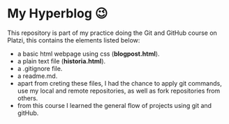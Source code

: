 # My Hyperblog 😉

This repository is part of my practice doing the Git and GitHub course on Platzi, this contains the elements listed below:

- a basic html webpage using css (**blogpost.html**).
- a plain text file (**historia.html**).
- a .gitignore file.
- a readme.md.
- apart from creting these files, I had the chance to apply git commands, use my local and remote repositories, as well as fork repositories from others.
- from this course I learned the general flow of projects using git and gitHub.